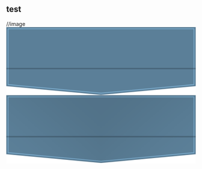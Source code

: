 ## test
//image
![image](https://github.com/cvhuang/blog/blob/gh-pages/images/download-sprite.png)

